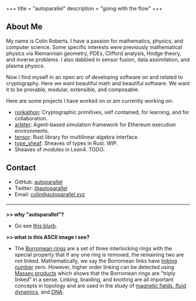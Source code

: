 +++
title = "autoparallel"
description = "going with the flow"
+++

## About Me

My name is Colin Roberts.
I have a passion for mathematics, physics, and computer science.
Some specific interests were previously mathematical physics via Riemannian geometry, PDEs, Clifford analysis, Hodge theory, and inverse problems.
I also dabbled in sensor fusion, data assimilation, and plasma physics.

Now I find myself in an open arc of developing software on and related to cryptography. 
Here we want beautiful math and beautiful software.
We want it to be provable, modular, extensible, and composable.

Here are some projects I have worked on or am currently working on:
- [ronkathon](https://github.com/pluto/ronkathon): Cryptographic primitives, self contained, for learning, and for collaboration.
- [arbiter](https://github.com/anthias-labs/arbiter): Agent-based simulation framework for Ethereum execution environments.
- [tensor](https://github.com/Autoparallel/tensor): Rust library for multilinear algebra interface.
- [type_sheaf](https://github.com/Autoparallel/type_sheaf): Sheaves of types in Rust. WIP.
- Sheaves of modules in Lean4. TODO.

## Contact

- GitHub: [autoparallel](https://github.com/Autoparallel)
- Twitter: [@autoparallel](https://twitter.com/autoparallel)
- Email: colin@autoparallel.xyz
<p style="margin-bottom:0.5cm;"></p>

---
<p style="margin-bottom:0.5cm;"></p>

<span class="light-text">
<b>
>> why "autoparallel"?
</b>
</span>

- Go see [this blurb](/braindump/#autoparallels).


<span class="light-text">
<b>
>> what is this ASCII image i see?
</b>
</span>

- The [Borromean rings](https://en.wikipedia.org/wiki/Borromean_rings) are a set of three interlocking rings with the special property that if any one ring is removed, the remaining two are not linked. 
Mathematically, we say the Borromean links have [linking number](https://en.wikipedia.org/wiki/Linking_number) zero. 
However, higher order linking can be detected using [Massey products](https://en.wikipedia.org/wiki/Massey_product) which shows that the Borromean rings are "triply linked" in a sense.
Linking, braiding, and knotting are all important concepts in topology and are used in the study of [magnetic fields, fluid dynamics](https://pubs.aip.org/aip/jmp/article-abstract/54/1/013515/983781/Generalized-Gauss-maps-and-integrals-for-three?redirectedFrom=fulltext), and [DNA](https://math.mit.edu/research/highschool/primes/circle/documents/2020/Ayinon_2020.pdf).